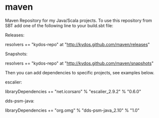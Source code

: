 maven
========

Maven Repository for my Java/Scala projects. To use this repository
from SBT add one of the following line to your build.sbt file:

Releases:

   resolvers += "kydos-repo" at "http://kydos.github.com/maven/releases"	

Snapshots:

   resolvers += "kydos-repo" at "http://kydos.github.com/maven/snapshots"


Then you can add dependencies to specific projects, see examples
below.

escalier:

  libraryDependencies += "net.icorsaro" % "escalier_2.9.2" % "0.6.0"

dds-psm-java:

  libraryDependencies += "org.omg" % "dds-psm-java_2.10" % "1.0"

